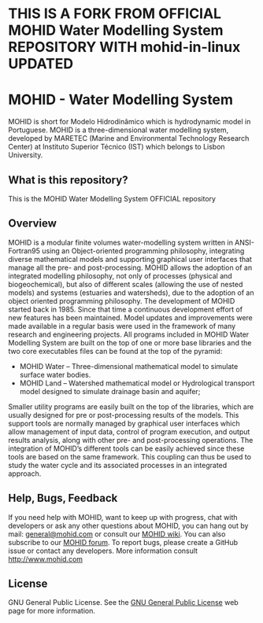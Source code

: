 # THIS IS A FORK FROM OFFICIAL MOHID Water Modelling System REPOSITORY WITH mohid-in-linux UPDATED

# MOHID - Water Modelling System

MOHID is short for Modelo Hidrodinâmico which is hydrodynamic model in Portuguese. MOHID is a three-dimensional water modelling system, developed by MARETEC (Marine and Environmental Technology Research Center) at Instituto Superior Técnico (IST) which belongs to Lisbon University.

## What is this repository?
This is the MOHID Water Modelling System OFFICIAL repository

## Overview
MOHID is a modular finite volumes water-modelling system written in ANSI-Fortran95 using an Object-oriented programming philosophy, integrating diverse mathematical models and supporting graphical user interfaces that manage all the pre- and post-processing.
MOHID allows the adoption of an integrated modelling philosophy, not only of processes (physical and biogeochemical), but also of different scales (allowing the use of nested models) and systems (estuaries and watersheds), due to the adoption of an object oriented programming philosophy.
The development of MOHID started back in 1985. Since that time a continuous development effort of new features has been maintained. Model updates and improvements were made available in a regular basis were used in the framework of many research and engineering projects.
All programs included in MOHID Water Modelling System are built on the top of one or more base libraries and the two core executables files can be found at the top of the pyramid:
* MOHID Water – Three-dimensional mathematical model to simulate surface water bodies.
* MOHID Land – Watershed mathematical model or Hydrological transport model designed to simulate drainage basin and aquifer;

Smaller utility programs are easily built on the top of the libraries, which are usually designed for pre or post-processing results of the models. This support tools are normally managed by graphical user interfaces which allow management of input data, control of program execution, and output results analysis, along with other pre- and post-processing operations.
The integration of MOHID’s different tools can be easily achieved since these tools are based on the same framework. This coupling can thus be used to study the water cycle and its associated processes in an integrated approach.

## Help, Bugs, Feedback
If you need help with MOHID, want to keep up with progress, chat with developers or ask any other questions about MOHID, you can hang out by mail: <general@mohid.com> or consult our [MOHID wiki](http://wiki.mohid.com). You can also subscribe to our [MOHID forum](http://forum.mohid.com). To report bugs, please create a GitHub issue or contact any developers. More information consult <http://www.mohid.com>

## License
GNU General Public License. See the [GNU General Public License](http://www.gnu.org/copyleft/gpl.html) web page for more information.
